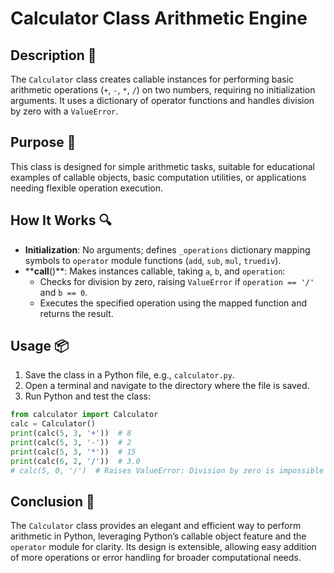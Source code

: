 # Calculator Class Arithmetic Engine

## Description 📝

The `Calculator` class creates callable instances for performing basic arithmetic operations (`+`, `-`, `*`, `/`) on two numbers, requiring no initialization arguments.
It uses a dictionary of operator functions and handles division by zero with a `ValueError`.

## Purpose 🎯

This class is designed for simple arithmetic tasks, suitable for educational examples of callable objects, basic computation utilities, or applications needing flexible operation execution.

## How It Works 🔍

-   **Initialization**: No arguments; defines `_operations` dictionary mapping symbols to `operator` module functions (`add`, `sub`, `mul`, `truediv`).
-   ****call**()**: Makes instances callable, taking `a`, `b`, and `operation`:
    -   Checks for division by zero, raising `ValueError` if `operation == '/'` and `b == 0`.
    -   Executes the specified operation using the mapped function and returns the result.

## Usage 📦

1. Save the class in a Python file, e.g., `calculator.py`.
2. Open a terminal and navigate to the directory where the file is saved.
3. Run Python and test the class:

```python
from calculator import Calculator
calc = Calculator()
print(calc(5, 3, '+'))  # 8
print(calc(5, 3, '-'))  # 2
print(calc(5, 3, '*'))  # 15
print(calc(6, 2, '/'))  # 3.0
# calc(5, 0, '/')  # Raises ValueError: Division by zero is impossible
```

## Conclusion 🚀

The `Calculator` class provides an elegant and efficient way to perform arithmetic in Python, leveraging Python’s callable object feature and the `operator` module for clarity.
Its design is extensible, allowing easy addition of more operations or error handling for broader computational needs.
